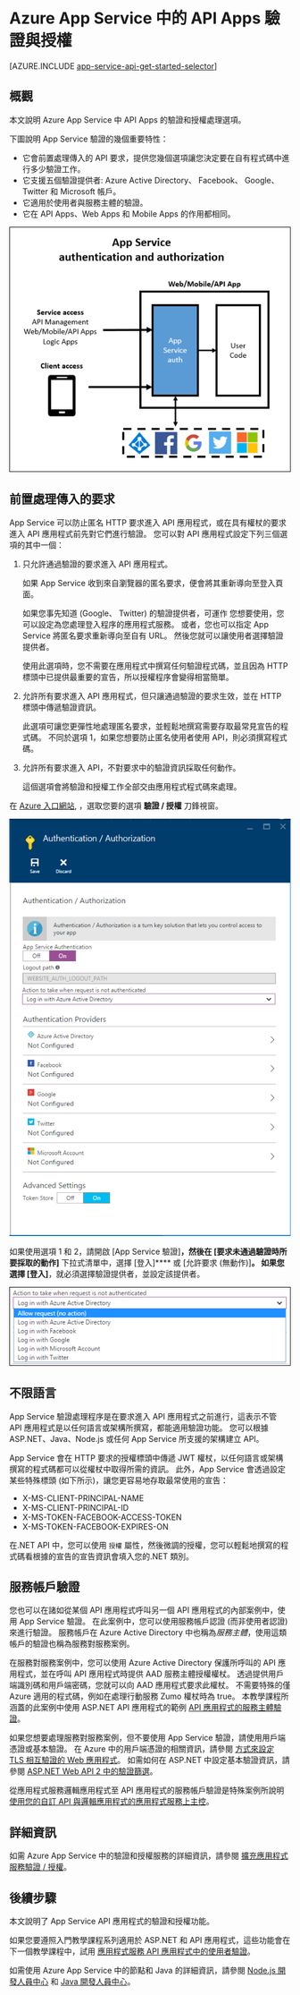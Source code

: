 <properties
    pageTitle="Azure App Service 中的 API Apps 驗證與授權 | Microsoft Azure"
    description="了解 Azure App Service 針對 API Apps 所提供的驗證和授權服務。"
    services="app-service\api"
    documentationCenter=".net"
    authors="tdykstra"
    manager="wpickett"
    editor=""/>

<tags
    ms.service="app-service-api"
    ms.workload="na"
    ms.tgt_pltfrm="na"
    ms.devlang="na"
    ms.topic="hero-article"
    ms.date="12/04/2015"
    ms.author="tdykstra"/>


# Azure App Service 中的 API Apps 驗證與授權

[AZURE.INCLUDE [app-service-api-get-started-selector](../../includes/app-service-api-get-started-selector.md)]

## 概觀

本文說明 Azure App Service 中 API Apps 的驗證和授權處理選項。

下圖說明 App Service 驗證的幾個重要特性：

* 它會前置處理傳入的 API 要求，提供您幾個選項讓您決定要在自有程式碼中進行多少驗證工作。
* 它支援五個驗證提供者: Azure Active Directory、 Facebook、 Google、 Twitter 和 Microsoft 帳戶。
* 它適用於使用者與服務主體的驗證。
* 它在 API Apps、Web Apps 和 Mobile Apps 的作用都相同。

![](./media/app-service-api-authentication/api-apps-overview.png)

## 前置處理傳入的要求

App Service 可以防止匿名 HTTP 要求進入 API 應用程式，或在具有權杖的要求進入 API 應用程式前先對它們進行驗證。 您可以對 API 應用程式設定下列三個選項的其中一個：

1. 只允許通過驗證的要求進入 API 應用程式。

    如果 App Service 收到來自瀏覽器的匿名要求，便會將其重新導向至登入頁面。

    如果您事先知道 (Google、 Twitter) 的驗證提供者，可運作 您想要使用，您可以設定為您處理登入程序的應用程式服務。 或者，您也可以指定 App Service 將匿名要求重新導向至自有 URL。 然後您就可以讓使用者選擇驗證提供者。

    使用此選項時，您不需要在應用程式中撰寫任何驗證程式碼，並且因為 HTTP 標頭中已提供最重要的宣告，所以授權程序會變得相當簡單。

2. 允許所有要求進入 API 應用程式，但只讓通過驗證的要求生效，並在 HTTP 標頭中傳遞驗證資訊。

    此選項可讓您更彈性地處理匿名要求，並輕鬆地撰寫需要存取最常見宣告的程式碼。 不同於選項 1，如果您想要防止匿名使用者使用 API，則必須撰寫程式碼。

3. 允許所有要求進入 API，不對要求中的驗證資訊採取任何動作。

    這個選項會將驗證和授權工作全部交由應用程式程式碼來處理。

在 [Azure 入口網站](https://portal.azure.com/), ，選取您要的選項 **驗證 / 授權** 刀鋒視窗。

![](./media/app-service-api-authentication/authblade.png)

如果使用選項 1 和 2，請開啟 [App Service 驗證]****，然後在 [要求未通過驗證時所要採取的動作]**** 下拉式清單中，選擇 [登入]**** 或 [允許要求 (無動作)]****。 如果您選擇 [登入]****，就必須選擇驗證提供者，並設定該提供者。

![](./media/app-service-api-authentication/actiontotake.png)

## 不限語言

App Service 驗證處理程序是在要求進入 API 應用程式之前進行，這表示不管 API 應用程式是以任何語言或架構所撰寫，都能適用驗證功能。 您可以根據 ASP.NET、Java、Node.js 或任何 App Service 所支援的架構建立 API。

App Service 會在 HTTP 要求的授權標頭中傳遞 JWT 權杖，以任何語言或架構撰寫的程式碼都可以從權杖中取得所需的資訊。 此外，App Service 會透過設定某些特殊標頭 (如下所示)，讓您更容易地存取最常使用的宣告：

* X-MS-CLIENT-PRINCIPAL-NAME
* X-MS-CLIENT-PRINCIPAL-ID
* X-MS-TOKEN-FACEBOOK-ACCESS-TOKEN
* X-MS-TOKEN-FACEBOOK-EXPIRES-ON

在.NET API 中，您可以使用 `授權` 屬性，然後微調的授權，您可以輕鬆地撰寫的程式碼看根據的宣告的宣告資訊會填入您的.NET 類別。

## <a id="internal"></a> 服務帳戶驗證

您也可以在諸如從某個 API 應用程式呼叫另一個 API 應用程式的內部案例中，使用 App Service 驗證。 在此案例中，您可以使用服務帳戶認證 (而非使用者認證) 來進行驗證。 服務帳戶在 Azure Active Directory 中也稱為*服務主體*，使用這類帳戶的驗證也稱為服務對服務案例。

在服務對服務案例中，您可以使用 Azure Active Directory 保護所呼叫的 API 應用程式，並在呼叫 API 應用程式時提供 AAD 服務主體授權權杖。 透過提供用戶端識別碼和用戶端密碼，您就可以向 AAD 應用程式要求此權杖。 不需要特殊的僅 Azure 適用的程式碼，例如在處理行動服務 Zumo 權杖時為 true。 本教學課程所涵蓋的此案例中使用 ASP.NET API 應用程式的範例 [API 應用程式的服務主體驗證](app-service-api-dotnet-service-principal-auth.md)。

如果您想要處理服務對服務案例，但不要使用 App Service 驗證，請使用用戶端憑證或基本驗證。 在 Azure 中的用戶端憑證的相關資訊，請參閱 [方式來設定 TLS 相互驗證的 Web 應用程式](../app-service-web/app-service-web-configure-tls-mutual-auth.md)。 如需如何在 ASP.NET 中設定基本驗證資訊，請參閱 [ASP.NET Web API 2 中的驗證篩選](http://www.asp.net/web-api/overview/security/authentication-filters)。

從應用程式服務邏輯應用程式至 API 應用程式的服務帳戶驗證是特殊案例所說明 [使用您的自訂 API 與邏輯應用程式的應用程式服務上主控](../app-service-logic/app-service-logic-custom-hosted-api.md)。

## 詳細資訊

如需 Azure App Service 中的驗證和授權服務的詳細資訊，請參閱 [擴充應用程式服務驗證 / 授權](/blog/announcing-app-service-authentication-authorization/)。

## 後續步驟

本文說明了 App Service API 應用程式的驗證和授權功能。

如果您要遵照入門教學課程系列適用於 ASP.NET 和 API 應用程式，這些功能會在下一個教學課程中，試用 [應用程式服務 API 應用程式中的使用者驗證](app-service-api-dotnet-user-principal-auth.md)。

如需使用 Azure App Service 中的節點和 Java 的詳細資訊，請參閱 [Node.js 開發人員中心](/develop/nodejs/) 和 [Java 開發人員中心](/develop/java/)。





